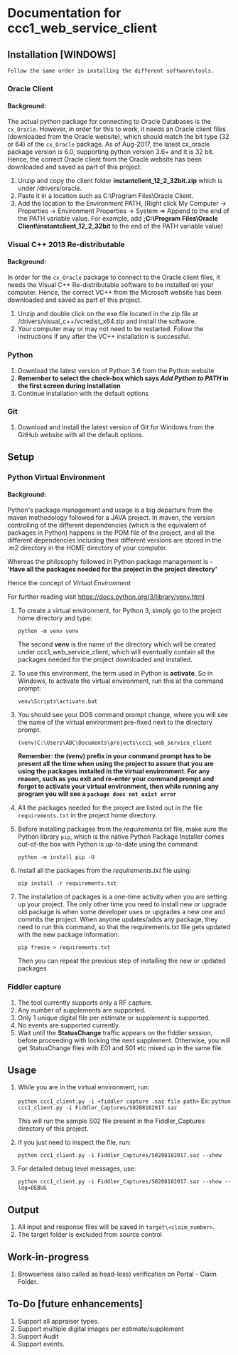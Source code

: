 # Documentation for ccc1_web_service_client
## Installation [WINDOWS]
```
Follow the same order in installing the different software\tools.
```
### Oracle Client
#### Background:

The actual python package for connecting to Oracle Databases is the `cx_Oracle`. However, in order for this to work, it needs an Oracle client files (downloaded from the Oracle website), which should match the bit type (32 or 64) of the `cx_Oracle` package. As of Aug-2017, the latest cx_oracle package version is 6.0, supporting python version 3.6+ and it is 32 bit. Hence, the correct Oracle client from the Oracle website has been downloaded and saved as part of this project.

1. Unzip and copy the client folder **instantclient_12_2_32bit.zip** which is under /drivers/oracle.
1. Paste it in a location such as C:\Program Files\Oracle Client.
1. Add the location to the Environment PATH, (Right click My Computer -> Properties -> Environment Properties -> System => Append to the end of the PATH variable value. For example, add **;C:\Program Files\Oracle Client\instantclient_12_2_32bit** to the end of the PATH variable value)

### Visual C++ 2013 Re-distributable
#### Background:

In order for the `cx_Oracle` package to connect to the Oracle client files, it needs the Visual C++ Re-distributable software to be installed on your computer. Hence, the correct VC++ from the Microsoft website has been downloaded and saved as part of this project.

1. Unzip and double click on the exe file located in the zip file at /drivers/visual_c++/vcredist_x64.zip and install the software.
1. Your computer may or may not need to be restarted. Follow the instructions if any after the VC++ installation is successful.

### Python
1. Download the latest version of Python 3.6 from the Python website
1. **Remember to select the check-box which says *Add Python to PATH* in the first screen during installation**
1. Continue installation with the default options

### Git
1. Download and install the latest version of Git for Windows from the GitHub website with all the default options.


## Setup

### Python Virtual Environment
#### Background:

Python's package management and usage is a big departure from the maven methodology followed for a JAVA project. In maven, the version controlling of the different dependencies (which is the equivalent of packages in Python) happens in the POM file of the project, and all the different dependencies including their different versions are stored in the .m2 directory in the HOME directory of your computer.

Whereas the philosophy followed in Python package management is - **'Have all the packages needed for the project in the project directory'**

Hence the concept of *Virtual Environment*

For further reading visit https://docs.python.org/3/library/venv.html

1. To create a virtual environment, for Python 3, simply go to the project home directory and type:
   
   `python -m venv venv`
   
   The second **venv** is the name of the directory which will be created under ccc1_web_service_client, which will eventually contain all the packages needed for the project downloaded and installed.
1. To use this environment, the term used in Python is **activate**. So in Windows, to activate the virtual environment, run this at the command prompt:

   `venv\Scripts\activate.bat`
1. You should see your DOS command prompt change, where you will see the name of the virtual environment pre-fixed next to the directory prompt.

   `(venv)C:\Users\ABC\Documents\projects\ccc1_web_service_client`
   
   **Remember: the (venv) prefix in your command prompt has to be present all the time when using the project to assure that you are using the packages installed in the virtual environment. For any reason, such as you exit and re-enter your command prompt and forgot to activate your virtual environment, then while running any program you will see a `package does not exist error`**
   
1. All the packages needed for the project are listed out in the file `requirements.txt` in the project home directory.
1. Before installing packages from the *requirements.txt* file, make sure the Python library `pip`, which is the native Python Package Installer comes out-of-the box with Python is up-to-date using the command:
   
   `python -m install pip -U`

1. Install all the packages from the *requirements.txt* file using:
   
   `pip install -r requirements.txt`
   
1. The installation of packages is a one-time activity when you are setting up your project. The only other time you need to install new or upgrade old package is when some developer uses or upgrades a new one and commits the project. When anyone updates/adds any package, they need to run this command, so that the requirements.txt file gets updated with the new package information:
   
   `pip freeze > requirements.txt`
   
   Then you can repeat the previous step of installing the new or updated packages

### Fiddler capture
1. The tool currently supports only a RF capture.
1. Any number of supplements are supported.
1. Only 1 unique digital file per estimate or supplement is supported.
1. No events are supported currently.
1. Wait until the **StatusChange** traffic appears on the fiddler session, before proceeding with locking the next supplement. Otherwise, you will get StatusChange files with E01 and S01 etc mixed up in the same file.


## Usage

1. While you are in the virtual environment, run:
   
   `python ccc1_client.py -i <fiddler capture .saz file path>`
   Ex:
   `python ccc1_client.py -i Fiddler_Captures/S0208182017.saz`
   
   This will run the sample S02 file present in the Fiddler_Captures directory of this project.

1. If you just need to inspect the file, run:
   
   `python ccc1_client.py -i Fiddler_Captures/S0208182017.saz --show`

1. For detailed debug level messages, use:

   `python ccc1_client.py -i Fiddler_Captures/S0208182017.saz --show --log=DEBUG`

## Output

1. All input and response files will be saved in `target\<claim_number>`.
1. The target folder is excluded from source control

## Work-in-progress

1. Browserless (also called as head-less) verification on Portal - Claim Folder.

## To-Do [future enhancements]

1. Support all appraiser types.
1. Support multiple digital images per estimate/supplement
1. Support Audit
1. Support events.

